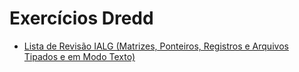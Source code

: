 # Exercícios Dredd

* [Lista de Revisão IALG (Matrizes, Ponteiros, Registros e Arquivos Tipados e em Modo Texto)](revisaoIalg)